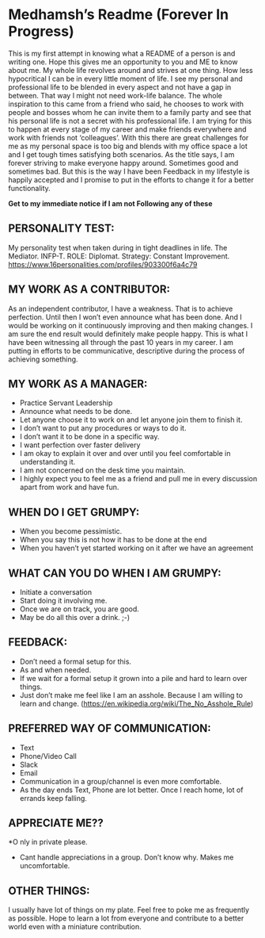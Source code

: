 # Medhamsh’s Readme (Forever In Progress)


This is my first attempt in knowing what a README of a person is and writing one. Hope this gives me an opportunity to you and ME to know about me. 
My whole life revolves around and strives at one thing. How less hypocritical I can be in every little moment of life. 
I see my personal and professional life to be blended in every aspect and not have a gap in between. That way I might not need work-life balance.
The whole inspiration to this came from a friend who said, he chooses to work with people and bosses whom he can invite them to a family party and see that his personal life is not a secret with his professional life. I am trying for this to happen at every stage of my career and make friends everywhere and work with friends not ‘colleagues’.
With this there are great challenges for me as my personal space is too big and blends with my office space a lot and I get tough times satisfying both scenarios.
As the title says, I am forever striving to make everyone happy around. Sometimes good and sometimes bad. But this is the way I have been
Feedback in my lifestyle is happily accepted and I promise to put in the efforts to change it for a better functionality.

**Get to my immediate notice if I am not Following any of these**

## PERSONALITY TEST:

My personality test when taken during in tight deadlines in life.
The Mediator. INFP-T. ROLE: Diplomat. Strategy: Constant Improvement.
https://www.16personalities.com/profiles/903300f6a4c79



## MY WORK AS A CONTRIBUTOR:

As an independent contributor, I have a weakness. That is to achieve perfection. Until then I won’t even announce what has been done. And I would be working on it continuously improving and then making changes. I am sure the end result would definitely make people happy. This is what I have been witnessing all through the past 10 years in my career. I am putting in efforts to be communicative, descriptive during the process of achieving something.

## MY WORK AS A MANAGER:

* Practice Servant Leadership
* Announce what needs to be done.
* Let anyone choose it to work on and let anyone join them to finish it.
* I don’t want to put any procedures or ways to do it.
* I don’t want it to be done in a specific way.
* I want perfection over faster delivery
* I am okay to explain it over and over until you feel comfortable in understanding it.
* I am not concerned on the desk time you maintain.
* I highly expect you to feel me as a friend and pull me in every discussion apart from work and have fun.

## WHEN DO I GET GRUMPY:
* When you become pessimistic.
* When you say this is not how it has to be done at the end
* When you haven’t yet started working on it after we have an agreement

## WHAT CAN YOU DO WHEN I AM GRUMPY:
* Initiate a conversation
* Start doing it involving me.
* Once we are on track, you are good.
* May be do all this over a drink. ;-)

## FEEDBACK:
* Don’t need a formal setup for this.
* As and when needed.
* If we wait for a formal setup it grown into a pile and hard to learn over things.
* Just don’t make me feel like I am an asshole. Because I am willing to learn and change. (https://en.wikipedia.org/wiki/The_No_Asshole_Rule) 

## PREFERRED WAY OF COMMUNICATION:
* Text
* Phone/Video Call
* Slack
* Email
* Communication in a group/channel is even more comfortable.
* As the day ends Text, Phone are lot better. Once I reach home, lot of errands keep falling.

## APPRECIATE ME??
*O nly in private please. 
* Cant handle appreciations in a group. Don’t know why. Makes me uncomfortable.


## OTHER THINGS:
I usually have lot of things on my plate. Feel free to poke me as frequently as possible. Hope to learn a lot from everyone and contribute to a better world even with a miniature contribution.
